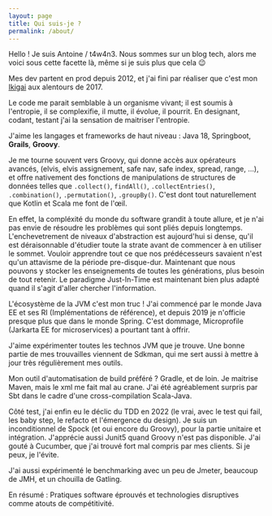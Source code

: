 ```yaml
---
layout: page
title: Qui suis-je ?
permalink: /about/
---
```


Hello ! Je suis Antoine / t4w4n3. Nous sommes sur un blog tech, alors me voici sous cette facette là, même si je suis plus que cela :wink:

Mes dev partent en prod depuis 2012, et j'ai fini par réaliser que c'est mon [Ikigai](Ikigai)  aux alentours de 2017.

Le code me parait semblable à un organisme vivant; il est soumis à l'entropie, il se complexifie, il mutte, il évolue, il pourrit. En designant, codant, testant j'ai la sensation de maitriser l'entropie.

J'aime les langages et frameworks de haut niveau : Java 18, Springboot, **Grails**, **Groovy**.

Je me tourne souvent vers Groovy, qui donne accès aux opérateurs avancés, (elvis, elvis assignement, safe nav, safe index, spread, range, ...), et offre nativement des fonctions de manipulations de structures de données telles que `.collect()`, `findAll()`, `.collectEntries()`, `.combination()`, `.permutation()`, `.groupBy()`. C'est dont tout naturellement que Kotlin et Scala me font de l'œil.

En effet, la compléxité du monde du software grandit à toute allure, et je n'ai pas envie de résoudre les problèmes qui sont pliés depuis longtemps. L'enchevetrement de niveaux d'abstraction est aujourd'hui si dense, qu'il est déraisonnable d'étudier toute la strate avant de commencer à en utiliser le sommet. Vouloir apprendre tout ce que nos prédécesseurs savaient n'est qu'un attavisme de la période pre-disque-dur. Maintenant que nous pouvons y stocker les enseignements de toutes les générations, plus besoin de tout retenir. Le paradigme Just-In-Time est maintenant bien plus adapté quand il s'agit d'aller chercher l'information.

L'écosystème de la JVM c'est mon truc ! J'ai commencé par le monde Java EE et ses RI (Implémentations de référence), et depuis 2019 je n'officie presque plus que dans le monde Spring. C'est dommage, Microprofile (Jarkarta EE for microservices) a pourtant tant à offrir.

J'aime expérimenter toutes les technos JVM que je trouve. Une bonne partie de mes trouvailles viennent de Sdkman, qui me sert aussi à mettre à jour très régulièrement mes outils.

Mon outil d'automatisation de build préféré ? Gradle, et de loin. Je maitrise Maven, mais le xml me fait mal au crane. J'ai été agréablement surpris par Sbt dans le cadre d'une cross-compilation Scala-Java.

Côté test, j'ai enfin eu le déclic du TDD en 2022 (le vrai, avec le test qui fail, les baby step, le refacto et l'émergence du design). Je suis un inconditionnel de Spock (et oui encore du Groovy), pour la partie unitaire et intégration. J'apprécie aussi Junit5 quand Groovy n'est pas disponible. J'ai gouté à Cucumber, que j'ai trouvé fort mal compris par mes clients. Si je peux, je l'évite. 

J'ai aussi  expérimenté le benchmarking avec un peu de Jmeter, beaucoup de JMH, et un chouilla de Gatling.

En résumé : Pratiques software éprouvés et technologies disruptives comme atouts de compétitivité.